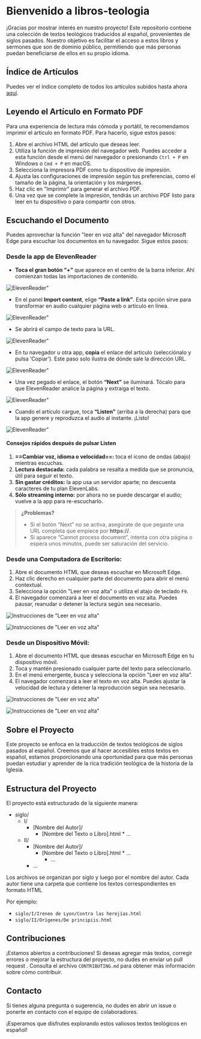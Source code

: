 # Bienvenido a libros-teologia

¡Gracias por mostrar interés en nuestro proyecto! Este repositorio contiene una colección de textos teológicos traducidos al español, provenientes de siglos pasados. Nuestro objetivo es facilitar el acceso a estos libros y sermones que son de dominio público, permitiendo que más personas puedan beneficiarse de ellos en su propio idioma.

## Índice de Artículos

Puedes ver el índice completo de todos los artículos subidos hasta ahora [aquí](https://daniel08garcia.github.io/libros-teologia/).

## Leyendo el Artículo en Formato PDF

Para una experiencia de lectura más cómoda y portátil, te recomendamos imprimir el artículo en formato PDF. Para hacerlo, sigue estos pasos:

1. Abre el archivo HTML del artículo que deseas leer.
2. Utiliza la función de impresión del navegador web. Puedes acceder a esta función desde el menú del navegador o presionando `Ctrl + P` en Windows o `Cmd + P` en macOS.
3. Selecciona la impresora PDF como tu dispositivo de impresión.
4. Ajusta las configuraciones de impresión según tus preferencias, como el tamaño de la página, la orientación y los márgenes.
5. Haz clic en "Imprimir" para generar el archivo PDF.
6. Una vez que se complete la impresión, tendrás un archivo PDF listo para leer en tu dispositivo o para compartir con otros.

## Escuchando el Documento

Puedes aprovechar la función "leer en voz alta" del navegador Microsoft Edge para escuchar los documentos en tu navegador. Sigue estos pasos:

### Desde la app de ElevenReader

- **Toca el gran botón “+”** que aparece en el centro de la barra inferior. Ahí comienzan todas las importaciones de contenido.

![ElevenReader"](assets/ElevenReader1.jpg)

- En el panel **Import content**, elige **“Paste a link”**. Esta opción sirve para transformar en audio cualquier página web o artículo en línea.

![ElevenReader"](assets/ElevenReader2.jpg)

- Se abrirá el campo de texto para la URL.

![ElevenReader"](assets/ElevenReader3.jpg)

- En tu navegador u otra app, **copia** el enlace del artículo (selecciónalo y pulsa ‘Copiar’). Este paso solo ilustra de dónde sale la dirección URL.

![ElevenReader"](assets/ElevenReader4.jpg)

- Una vez pegado el enlace, el botón **“Next”** se iluminará. Tócalo para que ElevenReader analice la página y extraiga el texto.

![ElevenReader"](assets/ElevenReader5.jpg)

- Cuando el artículo cargue, toca **“Listen”** (arriba a la derecha) para que la app genere y reproduzca el audio al instante. ¡Listo!

![ElevenReader"](assets/ElevenReader6.jpg)

#### Consejos rápidos después de pulsar **Listen**

1. **==Cambiar voz, idioma o velocidad==:** toca el icono de ondas (abajo) mientras escuchas.
2. **Lectura destacada:** cada palabra se resalta a medida que se pronuncia, útil para seguir el texto.
3. **Sin gastar créditos:** la app usa un servidor aparte; no descuenta caracteres de tu plan ElevenLabs.
4. **Sólo streaming interno:** por ahora no se puede descargar el audio; vuelve a la app para re-escucharlo.

> **¿Problemas?**
>
> - Si el botón “Next” no se activa, asegúrate de que pegaste una URL completa que empiece por **https\://**.
> - Si aparece “Cannot process document”, intenta con otra página o espera unos minutos, puede ser saturación del servicio.

### Desde una Computadora de Escritorio:

1. Abre el documento HTML que deseas escuchar en Microsoft Edge.
2. Haz clic derecho en cualquier parte del documento para abrir el menú contextual.
3. Selecciona la opción "Leer en voz alta" o utiliza el atajo de teclado `F9`.
4. El navegador comenzará a leer el documento en voz alta. Puedes pausar, reanudar o detener la lectura según sea necesario.

![Instrucciones de "Leer en voz alta"](assets/ReadAloud-2.png)

![Instrucciones de "Leer en voz alta"](assets/ReadAloud-1.png)

### Desde un Dispositivo Móvil:

1. Abre el documento HTML que deseas escuchar en Microsoft Edge en tu dispositivo móvil.
2. Toca y mantén presionado cualquier parte del texto para seleccionarlo.
3. En el menú emergente, busca y selecciona la opción "Leer en voz alta".
4. El navegador comenzará a leer el texto en voz alta. Puedes ajustar la velocidad de lectura y detener la reproducción según sea necesario.

![Instrucciones de "Leer en voz alta"](assets/ReadAloud-M1.jpg)

![Instrucciones de "Leer en voz alta"](assets/ReadAloud-M2.jpg)

## Sobre el Proyecto

Este proyecto se enfoca en la traducción de textos teológicos de siglos pasados al español. Creemos que al hacer accesibles estos textos en español, estamos proporcionando una oportunidad para que más personas puedan estudiar y aprender de la rica tradición teológica de la historia de la Iglesia.

## Estructura del Proyecto

El proyecto está estructurado de la siguiente manera:

- siglo/
  - I/
    - [Nombre del Autor]/
      - [Nombre del Texto o Libro].html \* ...
  - II/
    - [Nombre del Autor]/
      - [Nombre del Texto o Libro].html \* ...
        - ...
    - ...

Los archivos se organizan por siglo y luego por el nombre del autor. Cada autor tiene una carpeta que contiene los textos correspondientes en formato HTML

Por ejemplo:

- `siglo/I/Ireneo de Lyon/Contra las herejías.html`
- `siglo/II/Orígenes/De principiis.html`

## Contribuciones

¡Estamos abiertos a contribuciones! Si deseas agregar más textos, corregir errores o mejorar la estructura del proyecto, no dudes en enviar un pull request . Consulta el archivo `CONTRIBUTING.md` para obtener más información sobre cómo contribuir.

## Contacto

Si tienes alguna pregunta o sugerencia, no dudes en abrir un issue o ponerte en contacto con el equipo de colaboradores.

¡Esperamos que disfrutes explorando estos valiosos textos teológicos en español!
